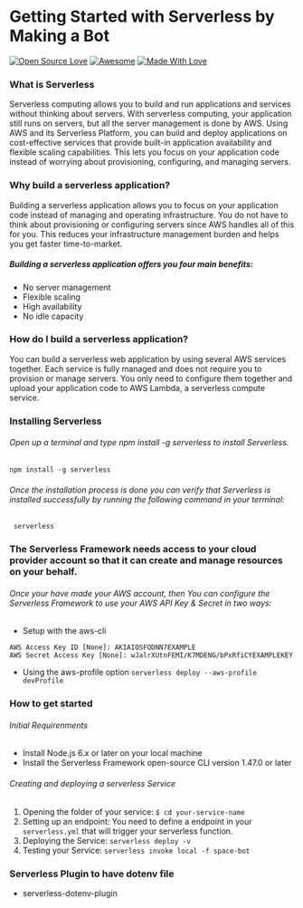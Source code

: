 # Getting Started with Serverless by Making a Bot
[![Open Source Love](https://badges.frapsoft.com/os/v2/open-source.svg?v=103)](https://github.com/smilegupta)
[![Awesome](https://cdn.rawgit.com/sindresorhus/awesome/d7305f38d29fed78fa85652e3a63e154dd8e8829/media/badge.svg)](https://github.com/smilegupta) [![Made With Love](https://img.shields.io/badge/Made%20With-Love-orange.svg)](https://github.com/smilegupta)

### What is Serverless
Serverless computing allows you to build and run applications and services without thinking about servers. With serverless computing, your application still runs on servers, but all the server management is done by AWS. Using AWS and its Serverless Platform, you can build and deploy applications on cost-effective services that provide built-in application availability and flexible scaling capabilities. This lets you focus on your application code instead of worrying about provisioning, configuring, and managing servers.

### Why build a serverless application?
Building a serverless application allows you to focus on your application code instead of managing and operating infrastructure. You do not have to think about provisioning or configuring servers since AWS handles all of this for you. This reduces your infrastructure management burden and helps you get faster time-to-market.

##### Building a serverless application offers you four main benefits:
- No server management
- Flexible scaling
- High availability
- No idle capacity

### How do I build a serverless application?
You can build a serverless web application by using several AWS services together. Each service is fully managed and does not require you to provision or manage servers. You only need to configure them together and upload your application code to AWS Lambda, a serverless compute service.

### Installing Serverless
###### Open up a terminal and type npm install -g serverless to install Serverless.

 ```npm install -g serverless```
 
 ###### Once the installation process is done you can verify that Serverless is installed successfully by running the following command in your terminal:

``` serverless```

### The Serverless Framework needs access to your cloud provider account so that it can create and manage resources on your behalf.

###### Once your have made your AWS account, then You can configure the Serverless Framework to use your AWS API Key & Secret in two ways:
- Setup with the aws-cli
```  aws configure
AWS Access Key ID [None]: AKIAIOSFODNN7EXAMPLE
AWS Secret Access Key [None]: wJalrXUtnFEMI/K7MDENG/bPxRfiCYEXAMPLEKEY
 ``` 
 
 - Using the aws-profile option
 ``` serverless deploy --aws-profile devProfile ```
 
 ### How to get started
 
 ###### Initial Requirenments 
- Install Node.js 6.x or later on your local machine
- Install the Serverless Framework open-source CLI version 1.47.0 or later

###### Creating and deploying a serverless Service
1) Opening the folder of your service: ```$ cd your-service-name```
2) Setting up an endpoint: You need to define a endpoint in your ```serverless.yml``` that will trigger your serverless function.
3) Deploying the Service: ```serverless deploy -v```
4) Testing your Service: ```serverless invoke local -f space-bot```

### Serverless Plugin to have dotenv file
- serverless-dotenv-plugin

